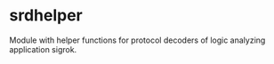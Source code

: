 # srdhelper
Module with helper functions for protocol decoders of logic analyzing application sigrok.
